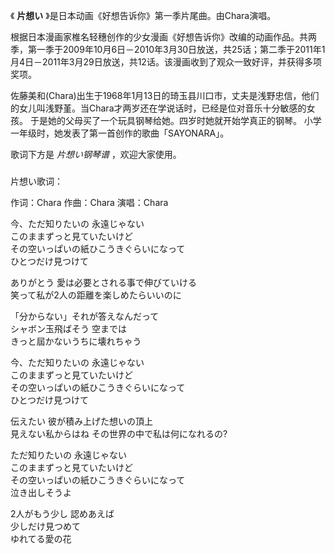 

《 **片想い** 》是日本动画《好想告诉你》第一季片尾曲。由Chara演唱。

  

根据日本漫画家椎名轻穗创作的少女漫画《好想告诉你》改编的动画作品。共两季，第一季于2009年10月6日－2010年3月30日放送，共25话；第二季于2011年1月4日－2011年3月29日放送，共12话。该漫画收到了观众一致好评，并获得多项奖项。

  

佐藤美和(Chara)出生于1968年1月13日的琦玉县川口市，丈夫是浅野忠信，他们的女儿叫浅野堇。当Chara才两岁还在学说话时，已经是位对音乐十分敏感的女孩。
于是她的父母买了一个玩具钢琴给她。四岁时她就开始学真正的钢琴。 小学一年级时，她发表了第一首创作的歌曲「SAYONARA」。

  

歌词下方是 _片想い钢琴谱_ ，欢迎大家使用。

###  
片想い歌词：

作词：Chara 作曲：Chara 演唱：Chara  
  
  
今、ただ知りたいの 永遠じゃない  
このままずっと見ていたいけど  
その空いっぱいの紙ひこうきぐらいになって  
ひとつだけ見つけて

ありがとう 愛は必要とされる事で伸びていける  
笑って私が2人の距離を楽しめたらいいのに

「分からない」それが答えなんだって  
シャボン玉飛ばそう 空までは  
きっと屆かないうちに壊れちゃう

今、ただ知りたいの 永遠じゃない  
このままずっと見ていたいけど  
その空いっぱいの紙ひこうきぐらいになって  
ひとつだけ見つけて

伝えたい 彼が積み上げた想いの頂上  
見えない私からはね その世界の中で私は何になれるの?

ただ知りたいの 永遠じゃない  
このままずっと見ていたいけど  
その空いっぱいの紙ひこうきぐらいになって  
泣き出しそうよ

2人がもう少し 認めあえば  
少しだけ見つめて  
ゆれてる愛の花

  
  
  

